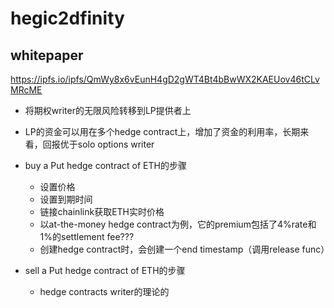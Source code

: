 # hegic2dfinity

## whitepaper
https://ipfs.io/ipfs/QmWy8x6vEunH4gD2gWT4Bt4bBwWX2KAEUov46tCLvMRcME
- 将期权writer的无限风险转移到LP提供者上
- LP的资金可以用在多个hedge contract上，增加了资金的利用率，长期来看，回报优于solo options writer
- buy a Put hedge contract of ETH的步骤
  - 设置价格
  - 设置到期时间
  - 链接chainlink获取ETH实时价格
  - 以at-the-money hedge contract为例，它的premium包括了4%rate和1%的settlement fee???
  - 创建hedge contract时，会创建一个end timestamp（调用release func）

- sell a Put hedge contract of ETH的步骤
  - hedge contracts writer的理论的
  
